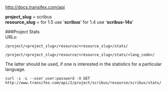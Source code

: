 http://docs.transifex.com/api

**project_slug** = scribus  
**resource_slug** = for 1.5 use '**scribus**' for 1.4 use '**scribus-14x**'

###Project Stats  
URLs:

    /project/<project_slug>/resource/<resource_slug>/stats/
    
    /project/<project_slug>/resource/<resource_slug>/stats/<lang_code>/

The latter should be used, if one is interested in the statistics for a particular language.

``curl -i -L --user user:password -X GET http://www.transifex.com/api/2/project/scribus/resource/scribus/stats/``
